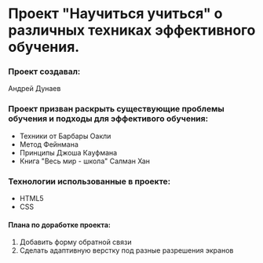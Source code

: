 # Проект "Научиться учиться" о различных техниках эффективного обучения.

### Проект создавал:

Андрей Дунаев

### Проект призван раскрыть существующие проблемы обучения и подходы для эффективого обучения:

- Техники от Барбары Оакли
- Метод Фейнмана
- Принципы Джоша Кауфмана
- Книга "Весь мир - школа" Салман Хан

### Технологии использованные в проекте:

- HTML5
- CSS

#### Плана по доработке проекта:

1. Добавить форму обратной связи
2. Сделать адаптивную верстку под разные разрешения экранов

